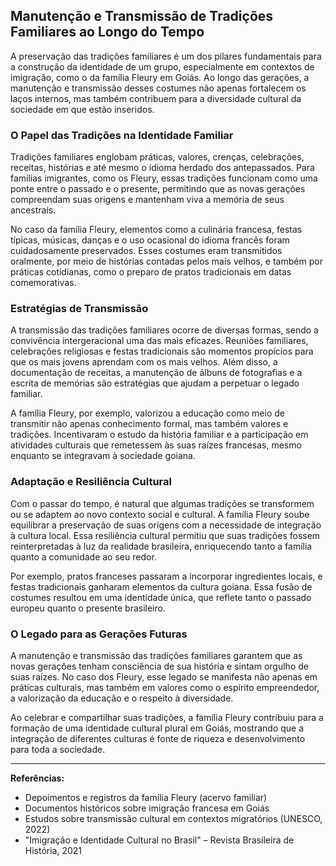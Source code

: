## Manutenção e Transmissão de Tradições Familiares ao Longo do Tempo

A preservação das tradições familiares é um dos pilares fundamentais para a construção da identidade de um grupo, especialmente em contextos de imigração, como o da família Fleury em Goiás. Ao longo das gerações, a manutenção e transmissão desses costumes não apenas fortalecem os laços internos, mas também contribuem para a diversidade cultural da sociedade em que estão inseridos.

### O Papel das Tradições na Identidade Familiar

Tradições familiares englobam práticas, valores, crenças, celebrações, receitas, histórias e até mesmo o idioma herdado dos antepassados. Para famílias imigrantes, como os Fleury, essas tradições funcionam como uma ponte entre o passado e o presente, permitindo que as novas gerações compreendam suas origens e mantenham viva a memória de seus ancestrais.

No caso da família Fleury, elementos como a culinária francesa, festas típicas, músicas, danças e o uso ocasional do idioma francês foram cuidadosamente preservados. Esses costumes eram transmitidos oralmente, por meio de histórias contadas pelos mais velhos, e também por práticas cotidianas, como o preparo de pratos tradicionais em datas comemorativas.

### Estratégias de Transmissão

A transmissão das tradições familiares ocorre de diversas formas, sendo a convivência intergeracional uma das mais eficazes. Reuniões familiares, celebrações religiosas e festas tradicionais são momentos propícios para que os mais jovens aprendam com os mais velhos. Além disso, a documentação de receitas, a manutenção de álbuns de fotografias e a escrita de memórias são estratégias que ajudam a perpetuar o legado familiar.

A família Fleury, por exemplo, valorizou a educação como meio de transmitir não apenas conhecimento formal, mas também valores e tradições. Incentivaram o estudo da história familiar e a participação em atividades culturais que remetessem às suas raízes francesas, mesmo enquanto se integravam à sociedade goiana.

### Adaptação e Resiliência Cultural

Com o passar do tempo, é natural que algumas tradições se transformem ou se adaptem ao novo contexto social e cultural. A família Fleury soube equilibrar a preservação de suas origens com a necessidade de integração à cultura local. Essa resiliência cultural permitiu que suas tradições fossem reinterpretadas à luz da realidade brasileira, enriquecendo tanto a família quanto a comunidade ao seu redor.

Por exemplo, pratos franceses passaram a incorporar ingredientes locais, e festas tradicionais ganharam elementos da cultura goiana. Essa fusão de costumes resultou em uma identidade única, que reflete tanto o passado europeu quanto o presente brasileiro.

### O Legado para as Gerações Futuras

A manutenção e transmissão das tradições familiares garantem que as novas gerações tenham consciência de sua história e sintam orgulho de suas raízes. No caso dos Fleury, esse legado se manifesta não apenas em práticas culturais, mas também em valores como o espírito empreendedor, a valorização da educação e o respeito à diversidade.

Ao celebrar e compartilhar suas tradições, a família Fleury contribuiu para a formação de uma identidade cultural plural em Goiás, mostrando que a integração de diferentes culturas é fonte de riqueza e desenvolvimento para toda a sociedade.

---

**Referências:**

- Depoimentos e registros da família Fleury (acervo familiar)
- Documentos históricos sobre imigração francesa em Goiás
- Estudos sobre transmissão cultural em contextos migratórios (UNESCO, 2022)
- "Imigração e Identidade Cultural no Brasil" – Revista Brasileira de História, 2021